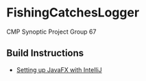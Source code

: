 # FishingCatchesLogger
CMP Synoptic Project Group 67

## Build Instructions

 - [Setting up JavaFX with IntelliJ](https://openjfx.io/openjfx-docs/#install-javafx)
